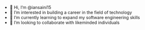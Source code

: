 - 👋 Hi, I’m @iansaini15
- 👀 I’m interested in building a career in the field of technology
- 🌱 I’m currently learning to expand my software engineering skills
- 👥 I’m looking to collaborate with likeminded individuals

<!---
iansaini15/iansaini15 is a ✨ special ✨ repository because its `README.md` (this file) appears on your GitHub profile.
You can click the Preview link to take a look at your changes.
--->
